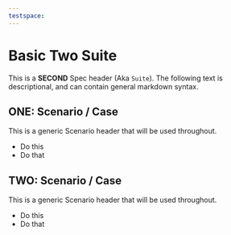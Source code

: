 ```yaml
---
testspace:
---
```

# Basic Two Suite

This is a **SECOND** Spec header (Aka `Suite`). The following text is descriptional, and can
contain general markdown syntax. 


## ONE: Scenario / Case 
This is a generic Scenario header that will be used throughout.

  * Do this
  * Do that

## TWO: Scenario / Case 
This is a generic Scenario header that will be used throughout.

  * Do this
  * Do that